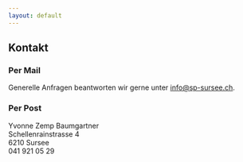 ```yaml
---
layout: default
---
```


## Kontakt

### Per Mail

Generelle Anfragen beantworten wir gerne unter <a href="mailto:info@sp-sursee.ch">info@sp-sursee.ch</a>.

### Per Post

Yvonne Zemp Baumgartner<br>
Schellenrainstrasse 4<br>
6210 Sursee<br>
041 921 05 29